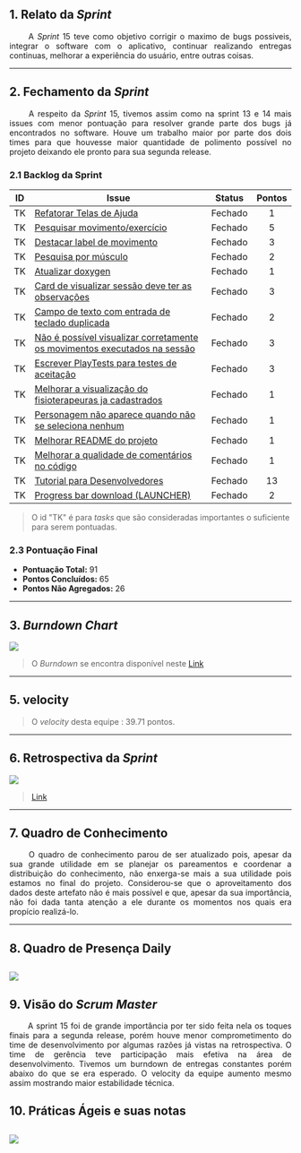 ## 1. Relato da _Sprint_

<p align="justify">&emsp;&emsp; A <i>Sprint</i> 15 teve como objetivo corrigir o maximo de bugs possiveis, integrar o software com o aplicativo, continuar realizando entregas continuas, melhorar a experiência do usuário, entre outras coisas.</p>

---

## 2. Fechamento da _Sprint_
<p align="justify">&emsp;&emsp; A respeito da <i>Sprint</i> 15,  tivemos assim como na sprint 13 e 14 mais issues com menor pontuação para resolver grande parte dos bugs já encontrados no software. Houve um trabalho maior por parte dos dois times para que houvesse maior quantidade de polimento possível no projeto deixando ele pronto para sua segunda release.
</p>

### 2.1 Backlog da Sprint

| ID | Issue | Status | Pontos |
|:--:| ------- | :----: | :----: |
| TK | [Refatorar Telas de Ajuda](https://github.com/fga-gpp-mds/2018.1-Reabilitacao-Motora/issues/325) | Fechado | 1 |
| TK | [Pesquisar movimento/exercício](https://github.com/fga-gpp-mds/2018.1-Reabilitacao-Motora/issues/249) | Fechado | 5 |
| TK | [Destacar label de movimento](https://github.com/fga-gpp-mds/2018.1-Reabilitacao-Motora/issues/291) | Fechado | 3 |
| TK | [Pesquisa por músculo](https://github.com/fga-gpp-mds/2018.1-Reabilitacao-Motora/issues/250) | Fechado | 2 |
| TK | [Atualizar doxygen](https://github.com/fga-gpp-mds/2018.1-Reabilitacao-Motora/issues/260) | Fechado | 1 |
| TK | [Card de visualizar sessão deve ter as observações](https://github.com/fga-gpp-mds/2018.1-Reabilitacao-Motora/issues/280) | Fechado | 3 |
| TK | [Campo de texto com entrada de teclado duplicada](https://github.com/fga-gpp-mds/2018.1-Reabilitacao-Motora/issues/270) | Fechado | 2 |
| TK | [Não é possível visualizar corretamente os movimentos executados na sessão](https://github.com/fga-gpp-mds/2018.1-Reabilitacao-Motora/issues/275) | Fechado | 3 |
| TK | [Escrever PlayTests para testes de aceitação](https://github.com/fga-gpp-mds/2018.1-Reabilitacao-Motora/issues/271) | Fechado | 3 |
| TK | [Melhorar a visualização do fisioterapeuras ja cadastrados](https://github.com/fga-gpp-mds/2018.1-Reabilitacao-Motora/issues/268) | Fechado | 1 |
| TK | [Personagem não aparece quando não se seleciona nenhum](https://github.com/fga-gpp-mds/2018.1-Reabilitacao-Motora/issues/264) | Fechado | 1 |
| TK | [Melhorar README do projeto](https://github.com/fga-gpp-mds/2018.1-Reabilitacao-Motora/issues/256) | Fechado | 1 |
| TK | [Melhorar a qualidade de comentários no código](https://github.com/fga-gpp-mds/2018.1-Reabilitacao-Motora/issues/259) | Fechado | 1 |
| TK | [Tutorial para Desenvolvedores](https://github.com/fga-gpp-mds/2018.1-Reabilitacao-Motora/issues/243) | Fechado | 13 |
| TK | [Progress bar download (LAUNCHER)](https://github.com/fga-gpp-mds/2018.1-Reabilitacao-Motora/issues/235) | Fechado | 2 |



> O id "TK" é para *tasks* que são consideradas importantes o suficiente para serem pontuadas.

### 2.3 Pontuação Final

* **Pontuação Total:** 91
* **Pontos Concluídos:** 65
* **Pontos Não Agregados:** 26

---

## 3. _Burndown Chart_

![](https://github.com/fga-gpp-mds/2018.1-Reabilitacao-Motora/blob/development/docs/imagens/Burndown/Sprint_15.png?raw=true)


> O _Burndown_ se encontra disponível neste [Link](https://github.com/fga-gpp-mds/2018.1-Reabilitacao-Motora#reports?report=burndown&milestoneId=3431943)

---

## 5. velocity

> O _velocity_ desta equipe  : 39.71 pontos.

---


## 6. Retrospectiva da _Sprint_

![](https://github.com/fga-gpp-mds/2018.1-Reabilitacao-Motora/blob/development/docs/imagens/Retrospectiva/Retrospectiva_Sprint15.png?raw=true)
 >[Link](https://github.com/fga-gpp-mds/2018.1-Reabilitacao-Motora/blob/development/docs/imagens/Retrospectiva/Retrospectiva_Sprint15.png?raw=true)

---


## 7. Quadro de Conhecimento

<p align="justify">&emsp;&emsp; O quadro de conhecimento parou de ser atualizado pois, apesar da sua grande utilidade em se planejar os pareamentos e coordenar a distribuição do conhecimento, não enxerga-se mais a sua utilidade pois estamos no final do projeto. Considerou-se que o aproveitamento dos dados deste artefato não é mais possível e que, apesar da sua importância, não foi dada tanta atenção a ele durante os momentos nos quais era propício realizá-lo.</p>

---

## 8. Quadro de Presença Daily

![](https://github.com/fga-gpp-mds/2018.1-Reabilitacao-Motora/blob/development/docs/imagens/Daily/Sprint15.png?raw=true)
---

## 9. Visão do _Scrum Master_
<p align="justify">&emsp;&emsp; A sprint 15 foi de grande importância por ter sido feita nela os toques finais para a segunda release, porém houve menor comprometimento do time de desenvolvimento por algumas razões já vistas na retrospectiva. O time de gerência teve participação mais efetiva na área de desenvolvimento. Tivemos um burndown de entregas constantes porém abaixo do que se era esperado. O velocity da equipe aumento mesmo assim mostrando maior estabilidade técnica.</p>

## 10. Práticas Ágeis e suas notas

![](https://github.com/fga-gpp-mds/2018.1-Reabilitacao-Motora/blob/development/docs/imagens/Quadro%20de%20Praticas%20Ageis/Quadro_de_Praticas_Ageis_Sprint15.png?raw=true)
---
